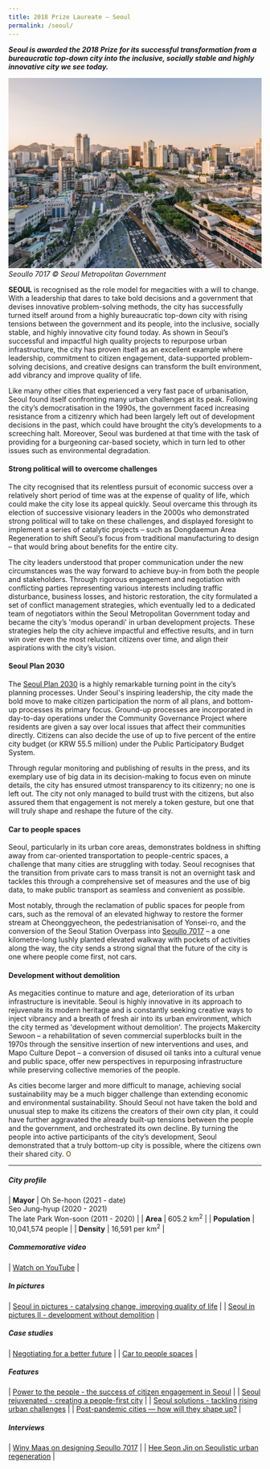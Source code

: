 ```yaml
---
title: 2018 Prize Laureate — Seoul
permalink: /seoul/
---
```


***Seoul is awarded the 2018 Prize for its successful transformation from a bureaucratic top-down city into the inclusive, socially stable and highly innovative city we see today.*** 

![Seoul](/images/laureates/seoul.jpg)*Seoullo 7017 © Seoul Metropolitan Government*

**SEOUL** is recognised as the role model for megacities with a will to change. With a leadership that dares to take bold decisions and a government that devises innovative problem-solving methods, the city has successfully turned itself around from a highly bureaucratic top-down city with rising tensions between the government and its people, into the inclusive, socially stable, and highly innovative city found today. As shown in Seoul’s successful and impactful high quality projects to repurpose urban infrastructure, the city has proven itself as an excellent example where leadership, commitment to citizen engagement, data-supported problem-solving decisions, and creative designs can transform the built environment, add vibrancy and improve quality of life.  
  
Like many other cities that experienced a very fast pace of urbanisation, Seoul found itself confronting many urban challenges at its peak. Following the city’s democratisation in the 1990s, the government faced increasing resistance from a citizenry which had been largely left out of development decisions in the past, which could have brought the city’s developments to a screeching halt. Moreover, Seoul was burdened at that time with the task of providing for a burgeoning car-based society, which in turn led to other issues such as environmental degradation.  
  
#### **Strong political will to overcome challenges**
  
The city recognised that its relentless pursuit of economic success over a relatively short period of time was at the expense of quality of life, which could make the city lose its appeal quickly. Seoul overcame this through its election of successive visionary leaders in the 2000s who demonstrated strong political will to take on these challenges, and displayed foresight to implement a series of catalytic projects – such as Dongdaemun Area Regeneration to shift Seoul’s focus from traditional manufacturing to design – that would bring about benefits for the entire city. 

The city leaders understood that proper communication under the new circumstances was the way forward to achieve buy-in from both the people and stakeholders. Through rigorous engagement and negotiation with conflicting parties representing various interests including traffic disturbance, business losses, and historic restoration, the city formulated a set of conflict management strategies, which eventually led to a dedicated team of negotiators within the Seoul Metropolitan Government today and became the city’s 'modus operandi' in urban development projects. These strategies help the city achieve impactful and effective results, and in turn win over even the most reluctant citizens over time, and align their aspirations with the city’s vision.  

#### **Seoul Plan 2030**

The [Seoul Plan 2030](https://seoulsolution.kr/en/content/2030-seoul-plan) is a highly remarkable turning point in the city’s planning processes. Under Seoul's inspiring leadership, the city made the bold move to make citizen participation the norm of all plans, and bottom-up processes its primary focus. Ground-up processes are incorporated in day-to-day operations under the Community Governance Project where residents are given a say over local issues that affect their communities directly. Citizens can also decide the use of up to five percent of the entire city budget (or KRW 55.5 million) under the Public Participatory Budget System. 

Through regular monitoring and publishing of results in the press, and its exemplary use of big data in its decision-making to focus even on minute details, the city has ensured utmost transparency to its citizenry; no one is left out. The city not only managed to build trust with the citizens, but also assured them that engagement is not merely a token gesture, but one that will truly shape and reshape the future of the city.  
  
#### **Car to people spaces**

Seoul, particularly in its urban core areas, demonstrates boldness in shifting away from car-oriented transportation to people-centric spaces, a challenge that many cities are struggling with today. Seoul recognises that the transition from private cars to mass transit is not an overnight task and tackles this through a comprehensive set of measures and the use of big data, to make public transport as seamless and convenient as possible. 

Most notably, through the reclamation of public spaces for people from cars, such as the removal of an elevated highway to restore the former stream at Cheonggyecheon, the pedestrianisation of Yonsei-ro, and the conversion of the Seoul Station Overpass into [Seoullo 7017](http://seoullo7017.co.kr/SSF/GLO/ENG/M000.do) – a one kilometre-long lushly planted elevated walkway with pockets of activities along the way, the city sends a strong signal that the future of the city is one where people come first, not cars.  

#### **Development without demolition**

As megacities continue to mature and age, deterioration of its urban infrastructure is inevitable. Seoul is highly innovative in its approach to rejuvenate its modern heritage and is constantly seeking creative ways to inject vibrancy and a breath of fresh air into its urban environment, which the city termed as 'development without demolition'. The projects Makercity Sewoon – a rehabilitation of seven commercial superblocks built in the 1970s through the sensitive insertion of new interventions and uses, and Mapo Culture Depot – a conversion of disused oil tanks into a cultural venue and public space, offer new perspectives in repurposing infrastructure while preserving collective memories of the people.  
  
As cities become larger and more difficult to manage, achieving social sustainability may be a much bigger challenge than extending economic and environmental sustainability. Should Seoul not have taken the bold and unusual step to make its citizens the creators of their own city plan, it could have further aggravated the already built-up tensions between the people and the government, and orchestrated its own decline. By turning the people into active participants of the city’s development, Seoul demonstrated that a truly bottom-up city is possible, where the citizens own their shared city. **<font color="#967942">O</font>** 

---

##### **City profile**

| **Mayor** | Oh Se-hoon (2021 - date) <br> Seo Jung-hyup (2020 - 2021) <br> The late Park Won-soon (2011 - 2020) |
| **Area** | 605.2 km<sup>2</sup> |
| **Population** | 10,041,574 people | 
| **Density** | 16,591 per km<sup>2</sup> |

##### **Commemorative video**

| [Watch on YouTube](https://www.youtube.com/watch?v=lpvnAsDj2dA) |

##### **In pictures** 

| [Seoul in pictures - catalysing change, improving quality of life](/resources/in-pictures/seoul/) |
| [Seoul in pictures II - development without demolition](/resources/in-pictures/seoul2/) |

##### **Case studies** 

| [Negotiating for a better future](/resources/case-studies/citizen-engagement/) |
| [Car to people spaces](/resources/case-studies/car-to-people-spaces/) |

##### **Features** 

| [Power to the people - the success of citizen engagement in Seoul](/resources/features/power-to-people/) |
| [Seoul rejuvenated - creating a people-first city](/resources/features/seoul-rejuvenated/) |
| [Seoul solutions - tackling rising urban challenges](/resources/features/seoul-solutions/) |
| [Post-pandemic cities — how will they shape up?](/resources/features/post-pandemic-cities/) |

##### **Interviews** 

| [Winy Maas on designing Seoullo 7017](/resources/interviews/designing-seoullo-7017/) |
| [Hee Seon Jin on Seoulistic urban regeneration](/resources/interviews/seoulistic-urban-regeneration/) |
